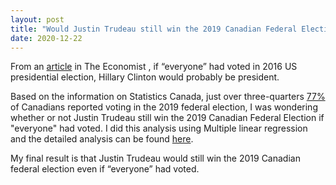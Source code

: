 ```yaml
---
layout: post
title: "Would Justin Trudeau still win the 2019 Canadian Federal Election if everyone had voted using MLR?"
date: 2020-12-22
---
```


From an [article](https://www.economist.com/graphic-detail/2019/07/06/if-everyone-had-voted-hillary-clinton-would-probably-be-president) in The Economist , if “everyone” had voted in 2016 US presidential election, Hillary Clinton would probably be president.

Based on the information on Statistics Canada, just over three-quarters [77%](https://www150.statcan.gc.ca/n1/daily-quotidien/200226/dq200226b-eng.htm) of Canadians reported voting in the 2019 federal election, I was wondering whether or not Justin Trudeau still win the 2019 Canadian Federal Election if "everyone" had voted. I did this analysis using Multiple linear regression and the detailed analysis can be found [here](https://github.com/wangw218/STA304_FinalProject).

My final result is that Justin Trudeau would still win the 2019 Canadian federal election even if “everyone” had voted.

